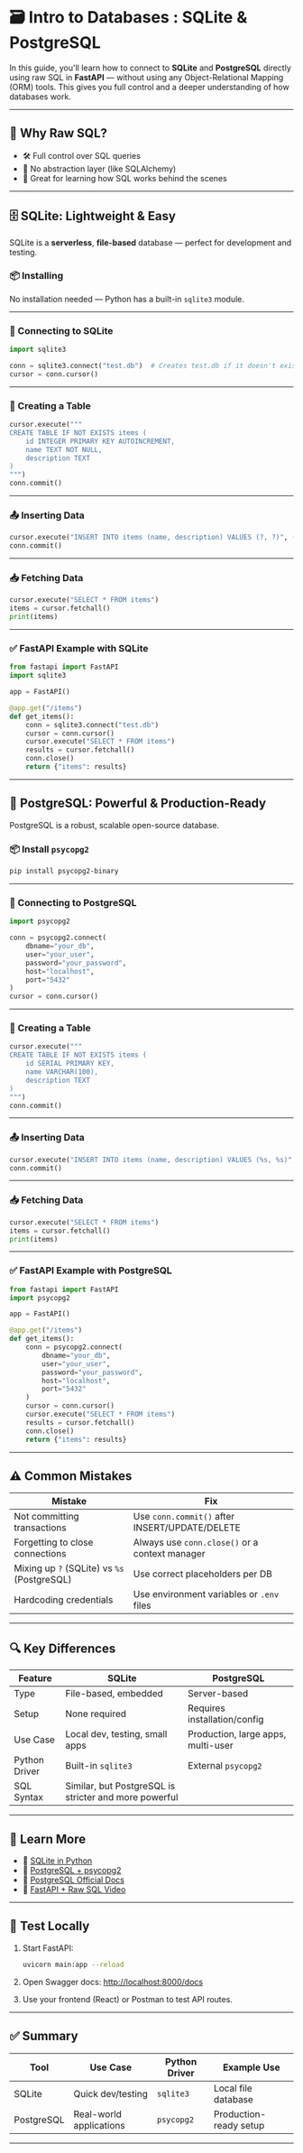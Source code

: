 # 🗃️ Intro to Databases : SQLite & PostgreSQL

In this guide, you'll learn how to connect to **SQLite** and **PostgreSQL** directly using raw SQL in **FastAPI** — without using any Object-Relational Mapping (ORM) tools. This gives you full control and a deeper understanding of how databases work.

---

## 🎯 Why Raw SQL?

- 🛠️ Full control over SQL queries
- 🚫 No abstraction layer (like SQLAlchemy)
- 🧠 Great for learning how SQL works behind the scenes

---

## 🗄️ SQLite: Lightweight & Easy

SQLite is a **serverless**, **file-based** database — perfect for development and testing.

### 📦 Installing

No installation needed — Python has a built-in `sqlite3` module.

---

### 🔌 Connecting to SQLite

```python
import sqlite3

conn = sqlite3.connect("test.db")  # Creates test.db if it doesn't exist
cursor = conn.cursor()
```

---

### 🧱 Creating a Table

```python
cursor.execute("""
CREATE TABLE IF NOT EXISTS items (
    id INTEGER PRIMARY KEY AUTOINCREMENT,
    name TEXT NOT NULL,
    description TEXT
)
""")
conn.commit()
```

---

### 📤 Inserting Data

```python
cursor.execute("INSERT INTO items (name, description) VALUES (?, ?)", ("Pen", "Blue ink"))
conn.commit()
```

---

### 📥 Fetching Data

```python
cursor.execute("SELECT * FROM items")
items = cursor.fetchall()
print(items)
```

---

### ✅ FastAPI Example with SQLite

```python
from fastapi import FastAPI
import sqlite3

app = FastAPI()

@app.get("/items")
def get_items():
    conn = sqlite3.connect("test.db")
    cursor = conn.cursor()
    cursor.execute("SELECT * FROM items")
    results = cursor.fetchall()
    conn.close()
    return {"items": results}
```

---

## 🐘 PostgreSQL: Powerful & Production-Ready

PostgreSQL is a robust, scalable open-source database.

### 📦 Install `psycopg2`

```bash
pip install psycopg2-binary
```

---

### 🔌 Connecting to PostgreSQL

```python
import psycopg2

conn = psycopg2.connect(
    dbname="your_db",
    user="your_user",
    password="your_password",
    host="localhost",
    port="5432"
)
cursor = conn.cursor()
```

---

### 🧱 Creating a Table

```python
cursor.execute("""
CREATE TABLE IF NOT EXISTS items (
    id SERIAL PRIMARY KEY,
    name VARCHAR(100),
    description TEXT
)
""")
conn.commit()
```

---

### 📤 Inserting Data

```python
cursor.execute("INSERT INTO items (name, description) VALUES (%s, %s)", ("Notebook", "A5 size"))
conn.commit()
```

---

### 📥 Fetching Data

```python
cursor.execute("SELECT * FROM items")
items = cursor.fetchall()
print(items)
```

---

### ✅ FastAPI Example with PostgreSQL

```python
from fastapi import FastAPI
import psycopg2

app = FastAPI()

@app.get("/items")
def get_items():
    conn = psycopg2.connect(
        dbname="your_db",
        user="your_user",
        password="your_password",
        host="localhost",
        port="5432"
    )
    cursor = conn.cursor()
    cursor.execute("SELECT * FROM items")
    results = cursor.fetchall()
    conn.close()
    return {"items": results}
```

---

## ⚠️ Common Mistakes

| Mistake                                     | Fix                                            |
| ------------------------------------------- | ---------------------------------------------- |
| Not committing transactions                 | Use `conn.commit()` after INSERT/UPDATE/DELETE |
| Forgetting to close connections             | Always use `conn.close()` or a context manager |
| Mixing up `?` (SQLite) vs `%s` (PostgreSQL) | Use correct placeholders per DB                |
| Hardcoding credentials                      | Use environment variables or `.env` files      |

---

## 🔍 Key Differences

| Feature       | SQLite                                                | PostgreSQL                         |
| ------------- | ----------------------------------------------------- | ---------------------------------- |
| Type          | File-based, embedded                                  | Server-based                       |
| Setup         | None required                                         | Requires installation/config       |
| Use Case      | Local dev, testing, small apps                        | Production, large apps, multi-user |
| Python Driver | Built-in `sqlite3`                                    | External `psycopg2`                |
| SQL Syntax    | Similar, but PostgreSQL is stricter and more powerful |                                    |

---

## 📘 Learn More

- 🔗 [SQLite in Python](https://docs.python.org/3/library/sqlite3.html)
- 🔗 [PostgreSQL + psycopg2](https://www.psycopg.org/docs/)
- 🔗 [PostgreSQL Official Docs](https://www.postgresql.org/docs/)
- 🎥 [FastAPI + Raw SQL Video](https://www.youtube.com/watch?v=0sOvCWFmrtA)

---

## 🧪 Test Locally

1. Start FastAPI:

   ```bash
   uvicorn main:app --reload
   ```

2. Open Swagger docs:
   [http://localhost:8000/docs](http://localhost:8000/docs)

3. Use your frontend (React) or Postman to test API routes.

---

## ✅ Summary

| Tool       | Use Case                | Python Driver | Example Use            |
| ---------- | ----------------------- | ------------- | ---------------------- |
| SQLite     | Quick dev/testing       | `sqlite3`     | Local file database    |
| PostgreSQL | Real-world applications | `psycopg2`    | Production-ready setup |

---
